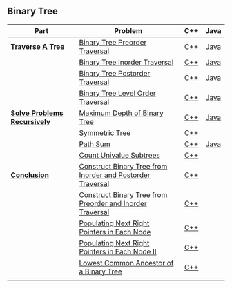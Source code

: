 ## Binary Tree

| Part | Problem | C++ | Java |
| --- | --- | :---: | :---: |
| [**Traverse A Tree**](https://leetcode.com/explore/learn/card/data-structure-tree/134/traverse-a-tree/) | [Binary Tree Preorder Traversal](https://leetcode.com/explore/learn/card/data-structure-tree/134/traverse-a-tree/928/) | [C++](01-Traverse-A-Tree/01-Binary-Tree-Preorder-Traversal/cpp-0144/) | [Java](01-Traverse-A-Tree/01-Binary-Tree-Preorder-Traversal/java-0144/src/) | 
| | [Binary Tree Inorder Traversal](https://leetcode.com/explore/learn/card/data-structure-tree/134/traverse-a-tree/929/) | [C++](01-Traverse-A-Tree/02-Binary-Tree-Inorder-Traversal/cpp-0094/) | [Java](01-Traverse-A-Tree/02-Binary-Tree-Inorder-Traversal/java-0094/src/) |
| | [Binary Tree Postorder Traversal](https://leetcode.com/explore/learn/card/data-structure-tree/134/traverse-a-tree/930/) | [C++](01-Traverse-A-Tree/03-Binary-Tree-Postorder-Traversal/cpp-0145/) | [Java](01-Traverse-A-Tree/03-Binary-Tree-Postorder-Traversal/java-0145/src/) |
| | [Binary Tree Level Order Traversal](https://leetcode.com/explore/learn/card/data-structure-tree/134/traverse-a-tree/931/) | [C++](01-Traverse-A-Tree/04-Binary-Tree-Level-Order-Traversal/cpp-0102/) | [Java](01-Traverse-A-Tree/04-Binary-Tree-Level-Order-Traversal/java-0102/src/) |
| [**Solve Problems Recursively**](https://leetcode.com/explore/learn/card/data-structure-tree/17/solve-problems-recursively/) | [Maximum Depth of Binary Tree](https://leetcode.com/explore/learn/card/data-structure-tree/17/solve-problems-recursively/535/) | [C++](02-Solve-Problems-Recursively/01-Maximum-Depth-of-Binary-Tree/cpp-0104/) | [Java](02-Solve-Problems-Recursively/01-Maximum-Depth-of-Binary-Tree/java-0104/src/) |
| | [Symmetric Tree](https://leetcode.com/explore/learn/card/data-structure-tree/17/solve-problems-recursively/536/) | [C++](02-Solve-Problems-Recursively/02-Symmetric-Tree/cpp-0101/) | |
| | [Path Sum](https://leetcode.com/explore/learn/card/data-structure-tree/17/solve-problems-recursively/537/) | [C++](02-Solve-Problems-Recursively/03-Path-Sum/cpp-0112/) | [Java](02-Solve-Problems-Recursively/03-Path-Sum/java-0112/src/) |
| | [Count Univalue Subtrees](https://leetcode.com/explore/learn/card/data-structure-tree/17/solve-problems-recursively/538/) | [C++](02-Solve-Problems-Recursively/04-Count-Univalue-Subtrees/cpp-0250/) | |
| [**Conclusion**](https://leetcode.com/explore/learn/card/data-structure-tree/133/conclusion/) | [Construct Binary Tree from Inorder and Postorder Traversal](https://leetcode.com/explore/learn/card/data-structure-tree/133/conclusion/942/) | [C++](03-Conclusion/01-Construct-Binary-Tree-from-Inorder-and-Postorder-Traversal/cpp-0106/) | |
| | [Construct Binary Tree from Preorder and Inorder Traversal](https://leetcode.com/explore/learn/card/data-structure-tree/133/conclusion/943/) | [C++](03-Conclusion/02-Construct-Binary-Tree-from-Preorder-and-Inorder-Traversal/cpp-0105/) | |
| | [Populating Next Right Pointers in Each Node](https://leetcode.com/explore/learn/card/data-structure-tree/133/conclusion/994/) | [C++](03-Conclusion/03-Populating-Next-Right-Pointers-in-Each-Node/cpp-0116/) | |
| | [Populating Next Right Pointers in Each Node II](https://leetcode.com/explore/learn/card/data-structure-tree/133/conclusion/1016/) | [C++](04-Populating-Next-Right-Pointers-in-Each-Node-II/cpp-0117/) | |
| | [Lowest Common Ancestor of a Binary Tree](https://leetcode.com/explore/learn/card/data-structure-tree/133/conclusion/932/) | [C++](05-Lowest-Common-Ancestor-of-a-Binary-Tree/cpp-0236/) | |
| | | | |

